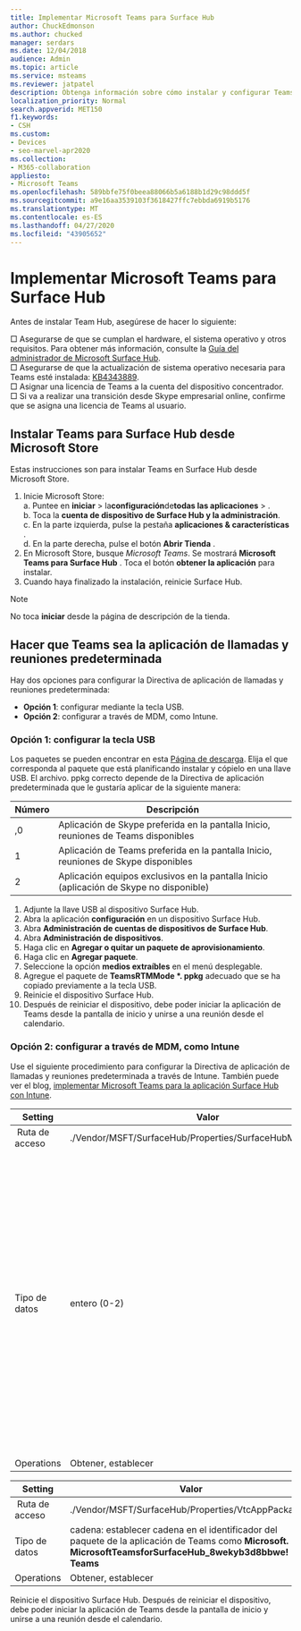 ```yaml
---
title: Implementar Microsoft Teams para Surface Hub
author: ChuckEdmonson
ms.author: chucked
manager: serdars
ms.date: 12/04/2018
audience: Admin
ms.topic: article
ms.service: msteams
ms.reviewer: jatpatel
description: Obtenga información sobre cómo instalar y configurar Teams para la aplicación Surface Hub de modo que Teams sea la aplicación de llamadas y reuniones predeterminada.
localization_priority: Normal
search.appverid: MET150
f1.keywords:
- CSH
ms.custom:
- Devices
- seo-marvel-apr2020
ms.collection:
- M365-collaboration
appliesto:
- Microsoft Teams
ms.openlocfilehash: 589bbfe75f0beea88066b5a6188b1d29c98ddd5f
ms.sourcegitcommit: a9e16aa3539103f3618427ffc7ebbda6919b5176
ms.translationtype: MT
ms.contentlocale: es-ES
ms.lasthandoff: 04/27/2020
ms.locfileid: "43905652"
---
```

<a name="deploy-microsoft-teams-for-surface-hub"></a>Implementar Microsoft Teams para Surface Hub
======================================

Antes de instalar Team Hub, asegúrese de hacer lo siguiente:

 □ Asegurarse de que se cumplan el hardware, el sistema operativo y otros requisitos. Para obtener más información, consulte la [Guía del administrador de Microsoft Surface Hub](https://docs.microsoft.com/surface-hub/).<br>
 □ Asegurarse de que la actualización de sistema operativo necesaria para Teams esté instalada: [KB4343889](https://support.microsoft.com/help/4343889).<br>
 □ Asignar una licencia de Teams a la cuenta del dispositivo concentrador.<br>
 □ Si va a realizar una transición desde Skype empresarial online, confirme que se asigna una licencia de Teams al usuario.

## <a name="install-teams-for-surface-hub-from-the-microsoft-store"></a>Instalar Teams para Surface Hub desde Microsoft Store 

Estas instrucciones son para instalar Teams en Surface Hub desde Microsoft Store. 
 
1. Inicie Microsoft Store:<br>
   a. Puntee en **iniciar** > la**configuración**de**todas las aplicaciones** > .<br> b. Toca la **cuenta de dispositivo de Surface Hub y la administración**.<br>
   c. En la parte izquierda, pulse la pestaña **aplicaciones & características** .<br> d. En la parte derecha, pulse el botón **Abrir Tienda** . 
2. En Microsoft Store, busque *Microsoft Teams*. Se mostrará **Microsoft Teams para Surface Hub** . Toca el botón **obtener la aplicación** para instalar.  
3. Cuando haya finalizado la instalación, reinicie Surface Hub. 

> [!NOTE]
> No toca **iniciar** desde la página de descripción de la tienda.

## <a name="make-teams-the-default-calling-and-meetings-application"></a>Hacer que Teams sea la aplicación de llamadas y reuniones predeterminada
 
Hay dos opciones para configurar la Directiva de aplicación de llamadas y reuniones predeterminada: 

- **Opción 1**: configurar mediante la tecla USB. 
- **Opción 2**: configurar a través de MDM, como Intune.
 
### <a name="option-1-configure-via-usb-key"></a>Opción 1: configurar la tecla USB 
 
Los paquetes se pueden encontrar en esta [Página de descarga](https://1drv.ms/f/s!ArcnbnREun0Vnp9Wps9MlWB-UJZw3g). Elija el que corresponda al paquete que está planificando instalar y cópielo en una llave USB. El archivo. ppkg correcto depende de la Directiva de aplicación predeterminada que le gustaría aplicar de la siguiente manera: 

|Número  |Descripción  |
|---------|---------|
|,0     | Aplicación de Skype preferida en la pantalla Inicio, reuniones de Teams disponibles        |
|1     | Aplicación de Teams preferida en la pantalla Inicio, reuniones de Skype disponibles        |
|2     | Aplicación equipos exclusivos en la pantalla Inicio (aplicación de Skype no disponible)        |
 
1. Adjunte la llave USB al dispositivo Surface Hub. 
2. Abra la aplicación **configuración** en un dispositivo Surface Hub. 
3. Abra **Administración de cuentas de dispositivos de Surface Hub**.
4. Abra **Administración de dispositivos**. 
5. Haga clic en **Agregar o quitar un paquete de aprovisionamiento**. 
6. Haga clic en **Agregar paquete**.
7. Seleccione la opción **medios extraíbles** en el menú desplegable. 
8. Agregue el paquete de <strong>TeamsRTMMode *. ppkg</strong> adecuado que se ha copiado previamente a la tecla USB. 
9. Reinicie el dispositivo Surface Hub. 
10. Después de reiniciar el dispositivo, debe poder iniciar la aplicación de Teams desde la pantalla de inicio y unirse a una reunión desde el calendario. 

### <a name="option-2-configure-via-mdm-such-as-intune"></a>Opción 2: configurar a través de MDM, como Intune 

Use el siguiente procedimiento para configurar la Directiva de aplicación de llamadas y reuniones predeterminada a través de Intune. También puede ver el blog, [implementar Microsoft Teams para la aplicación Surface Hub con Intune](https://y0av.me/2018/07/16/deploy-the-microsoft-teams-for-surface-hub-app-using-intune/).

|Setting   |Valor    |Descripción    |
|----------|---------|---------|
| Ruta de acceso      | ./Vendor/MSFT/SurfaceHub/Properties/SurfaceHubMeetingMode        |
|Tipo de datos | entero (0-2)   |0-aplicación preferida de Skype en la pantalla Inicio, reuniones de Teams disponibles<br>1-aplicación preferida de equipos en la pantalla Inicio, reuniones de Skype disponibles<br>2-aplicación exclusiva de Teams en la pantalla Inicio (aplicación de Skype no disponible) |
|Operations| Obtener, establecer        |

|Setting   |Valor    |
|----------|---------|
| Ruta de acceso      | ./Vendor/MSFT/SurfaceHub/Properties/VtcAppPackageId        |
|Tipo de datos | cadena: establecer cadena en el identificador del paquete de la aplicación de Teams como **Microsoft. MicrosoftTeamsforSurfaceHub_8wekyb3d8bbwe! Teams** |
|Operations| Obtener, establecer        |

Reinicie el dispositivo Surface Hub. Después de reiniciar el dispositivo, debe poder iniciar la aplicación de Teams desde la pantalla de inicio y unirse a una reunión desde el calendario.

